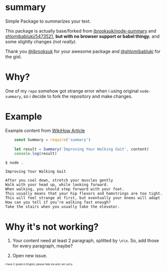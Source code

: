 # summary
Simple Package to summarizes your text.

This package is actually base/forked from [jbrooksuk/node-summary](https://github.com/jbrooksuk/node-summary/) and [shlomibabluki/5473521](https://gist.github.com/shlomibabluki/5473521), **but with no browser support or babel thingy.** and some slightly changes _(not really)_.

Thank you [@jbrooksuk](https://github.com/jbrooksuk) for your awesome package and [@shlomibabluki](https://github.com/shlomibabluki) for the gist.

# Why?
One of my `repo` somehow got strange error when i using original `node-summary`, so i decide to fork the repository and make changes.

# Example
Example content from [WikiHow Article](https://www.wikihow.com/Walk)

```js
    const Summary = require('summary')
    
    let result = Summary('Improving Your Walking Gait', content)
    console.log(result)
```

```
$ node .

Improving Your Walking Gait

After you cool down, stretch your muscles gently
Walk with your head up, while looking forward.
When walking, you should step forward with your foot.
This usually means that your hip flexors and hamstrings are too tight.
This will feel strange at first, but eventually your knees will adapt 
How can you tell if you’re walking fast enough?
Take the stairs when you usually take the elevator.
```

# Why it's not working?
1. Your content need at least 2 paragraph, splitted by `\n\n`. So, add those for every paragraph, maybe?

2. Open new issue.

<sub><sub><sub>I have C grade in English, please help me and i am sorry.</sub></sub></sub>